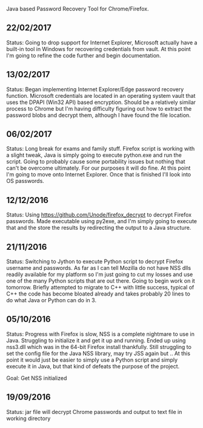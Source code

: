 Java based Password Recovery Tool for Chrome/Firefox.

## 22/02/2017
   Status:
   Going to drop support for Internet Explorer, Microsoft actually have a built-in tool in Windows for recovering credentials from
   vault. At this point I'm going to refine the code further and begin documentation.

## 13/02/2017
   Status:
   Began implementing Internet Explorer/Edge password recovery function. Microsoft credentials are located in an operating system
   vault that uses the DPAPI (Win32 API) based encryption. Should be a relatively similar process to Chrome but I'm having difficulty
   figuring out how to extract the password blobs and decrypt them, although I have found the file location.

## 06/02/2017
   Status:
   Long break for exams and family stuff. Firefox script is working with a slight tweak, Java is simply going to execute
   python.exe and run the script. Going to probably cause some portability issues but nothing that can't be overcome
   ultimately. For our purposes it will do fine. At this point I'm going to move onto Internet Explorer. Once that is
   finished I'll look into OS passwords.

## 12/12/2016
   Status:
   Using https://github.com/Unode/firefox_decrypt to decrypt Firefox passwords. Made executable using py2exe,
   and I'm simply going to execute that and the store the results by redirecting the output to a Java structure.

## 21/11/2016
   Status:
   Switching to Jython to execute Python script to decrypt Firefox username and passwords. 
   As far as I can tell Mozilla do not have NSS dlls readily available for my platform so I'm
   just going to cut my losses and use one of the many Python scripts that are out there. Going
   to begin work on it tomorrow. Briefly attempted to migrate to C++ with little success, typical of
   C++ the code has become bloated already and takes probably 20 lines to do what Java or Python can do in 3.

## 05/10/2016
   Status:
   Progress with Firefox is slow, NSS is a complete nightmare to use in Java. Struggling to initialize it
   and get it up and running. Ended up using nss3.dll which was in the 64-bit Firefox install thankfully.
   Still struggling to set the config file for the Java NSS library, may try JSS again but ..
   At this point it would just be easier to simply use a Python script and simply execute it in Java, but that
   kind of defeats the purpose of the project.
   
   Goal: Get NSS initialized

## 19/09/2016
   Status:
   jar file will decrypt Chrome passwords and output to text file in working directory
